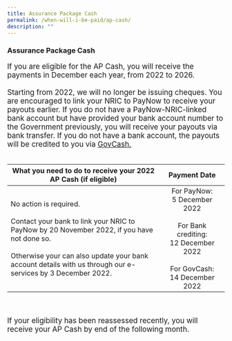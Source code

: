 ```yaml
---
title: Assurance Package Cash
permalink: /when-will-i-be-paid/ap-cash/
description: ""
---
```

### Assurance Package Cash ###
<font style="font-size:17px">If you are eligible for the AP Cash, you will receive the payments in December each year, from 2022 to 2026.  <br><br>
Starting from 2022, we will no longer be issuing cheques. You are encouraged to link your NRIC to PayNow to receive your payouts earlier. If you do not have a PayNow-NRIC-linked bank account but have provided your bank account number to the Government previously, you will receive your payouts via bank transfer. If you do not have a bank account, the payouts will be credited to you via <a href="https://www.govbenefits.gov.sg/govcash" class="hyperlink">GovCash.</a><br><br>
<table>
	<thead>  
		<tr>
     <th style="text-align:center; vertical-align:middle; width:70%;">What you need to do to receive your 2022 AP Cash (if eligible)</th>
		<th style="text-align:center; vertical-align:middle; width:30%;">Payment Date <br></th>
  </tr>
</thead>
	<tbody>
  <tr>
    <td style="text-align:left; vertical-align:middle">No action is required. <br><Br>Contact your bank to link your NRIC to PayNow by 20 November 2022, if you have not done so.<br><br> Otherwise your can also update your bank account details with us through our e-services by 3 December 2022. </td>
       <td style="text-align:center; vertical-align:middle">For PayNow: <br>5 December 2022<br><br>For Bank crediting: <br>12 December 2022<br><br>For GovCash:<br>14 December 2022</td>
  </tr><tr></tr>
</tbody>
</table><br><br>
If your eligibility has been reassessed recently, you will receive your AP Cash by end of the following month.</font>